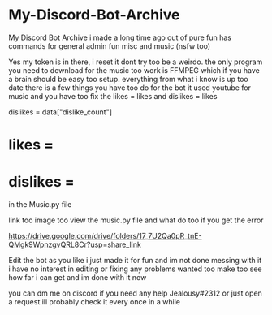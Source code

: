 # My-Discord-Bot-Archive
My Discord Bot Archive i made a long time ago out of pure fun has commands for general admin fun misc and music (nsfw too)

Yes my token is in there, i reset it dont try too be a weirdo. the only program you need to download for the music too work is FFMPEG which if you have a brain should be easy too setup.
everything from what i know is up too date there is a few things you have too do for the bot it used youtube for music and you have too fix the likes = likes
and dislikes = likes 

dislikes = data["dislike_count"]

# likes =
# dislikes =

in the Music.py file

link too image too view the music.py file and what do too if you get the error 

https://drive.google.com/drive/folders/17_7U2Qa0pR_tnE-QMgk9WpnzgvQRL8Cr?usp=share_link


Edit the bot as you like i just made it for fun and im not done messing with it i have no interest in editing or fixing any problems wanted too make too see how far i can get and im done with it now

you can dm me on discord if you need any help Jealousy#2312 or just open a request ill probably check it every once in a while 
